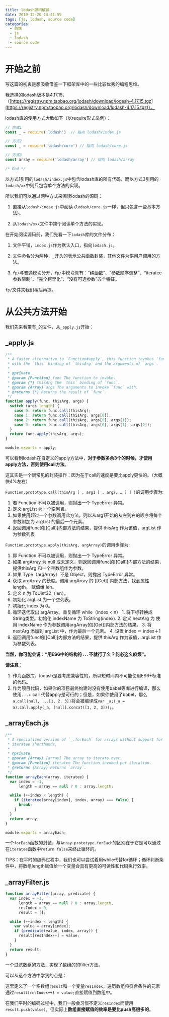 ```yaml
---
title: lodash源码解读
date: 2019-12-20 14:41:59
tags: [js, lodash, source code]
categories:
  - 前端
  - js
  - lodash
  - source code
---
```


# 开始之前

写这篇的初衷是想吸收借鉴一下框架库中的一些比较优秀的编程思维。

我选择的lodash版本是4.17.15，（[https://registry.npm.taobao.org/lodash/download/lodash-4.17.15.tgz](https://registry.npm.taobao.org/lodash/download/lodash-4.17.15.tgz)）。

lodash库的使用方式大致如下（以require形式举例）：

``` js
// 方式1
const _ = require('lodash')  // 指向 lodash/index.js

// 方式2
const _ = require('lodash/core') // 指向 lodash/core.js

// 方式3
const array = require('lodash/array') // 指向 lodash/array

/* End */
```

以方式1引用的`lodash/index.js`中包含lodash库的所有代码，而以方式3引用的`lodash/xx`中则只包含单个方法的实现。

所以我们可以通过两种方式来阅读lodash的源码：

  1. 直接从`lodash/index.js`中阅读 (`lodash/core.js`一样，但只包含一些基本方法)。

  2. 从`lodash/xxx`文件中挨个阅读单个方法的实现。

在开始阅读源码前，我们先看一下`lodash`库的文件分布：

  1. 文件平铺，`index.js`作为默认入口，指向`lodash.js`。

  2. 文件命名分为两种，`_`开头的表示公共函数封装，其他文件为供用户调用的方法。

  3. `fp/`与普通模块分开，`fp/`中模块具有：“纯函数”、“参数顺序调整”、“iteratee参数限制”、“完全柯里化”、“没有可选参数”五个特征。

`fp/`文件夹我们稍后再提。

# 从公共方法开始

<!-- more -->

我们先来看带有`_`的文件，从`_apply.js`开始：

## _apply.js

``` js
/**
 * A faster alternative to `Function#apply`, this function invokes `func`
 * with the `this` binding of `thisArg` and the arguments of `args`.
 *
 * @private
 * @param {Function} func The function to invoke.
 * @param {*} thisArg The `this` binding of `func`.
 * @param {Array} args The arguments to invoke `func` with.
 * @returns {*} Returns the result of `func`.
 */
function apply(func, thisArg, args) {
  switch (args.length) {
    case 0: return func.call(thisArg);
    case 1: return func.call(thisArg, args[0]);
    case 2: return func.call(thisArg, args[0], args[1]);
    case 3: return func.call(thisArg, args[0], args[1], args[2]);
  }
  return func.apply(thisArg, args);
}

module.exports = apply;

```

可以看到lodash在自定义的apply方法中，**对于参数多余3个的时候，才使用apply方法，否则使用call方法**。

这其实是一个很常见的封装操作：因为在于call的速度是要比apply更快的。（大概快4%左右）

`Function.prototype.call(thisArg [ , arg1 [ , arg2, … ] ] )`的调用步骤为:

  1. 若 Function 不可以被调用，则抛出一个 TypeError 异常。
  2. 定义 argList 为一个空列表。
  3. 如果使用超过一个参数调用此方法，则以从arg1开始的从左到右的顺序将每个参数附加为 argList 的最后一个元素。
  4. 返回调用func的[[Call]]内部方法的结果，提供 thisArg 作为该值，argList 作为参数列表

`Function.prototype.apply(thisArg, argArray)`的调用步骤为:

  1. 即 Function 不可以被调用，则抛出一个 TypeError 异常。
  2. 如果 argArray 为 null 或未定义，则返回调用func的[[Call]]内部方法的结果，提供thisArg 和一个空数组作为参数。
  3. 如果 Type（argArray）不是 Object，则抛出 TypeError 异常。
  4. 获取 argArray 的长度。调用 argArray 的 [[Get]] 内部方法，找到属性 length。 赋值给 len。
  5. 定义 n 为 ToUint32（len）。
  6. 初始化 argList 为一个空列表。
  7. 初始化 index 为 0。
  8. 循环迭代取出 argArray。重复循环 while（index < n）
    1. 将下标转换成String类型。初始化 indexName 为 ToString(index).
    2. 定义 nextArg 为 使用 indexName 作为参数调用argArray的[[Get]]内部方法的结果。
    3. 将 nextArg 添加到 argList 中，作为最后一个元素。
    4. 设置 index ＝ index＋1
  9. 返回调用func的[[Call]]内部方法的结果，提供 thisArg 作为该值，argList 作为参数列表。


**当然，你可能会说：“用ES6中的结构符`...`不就行了么？何必这么麻烦”。**

**请注意：**
  
  1. 作为函数库，lodash是要考虑兼容性的，所以短时间内不可能使用ES6+标准的代码。
  2. 作为项目代码，如果你的项目最终构建时没有使用babel等库进行编译，那么使用`...`+ call 代替apply是可行的；但是，如果你使用了babel，那么`a.call(null, ...[1, 2, 3])`将会被编译成`var _a;(_a = a).call.apply(_a, [null].concat([1, 2, 3]));`。


## _arrayEach.js

``` js
/**
 * A specialized version of `_.forEach` for arrays without support for
 * iteratee shorthands.
 *
 * @private
 * @param {Array} [array] The array to iterate over.
 * @param {Function} iteratee The function invoked per iteration.
 * @returns {Array} Returns `array`.
 */
function arrayEach(array, iteratee) {
  var index = -1,
      length = array == null ? 0 : array.length;

  while (++index < length) {
    if (iteratee(array[index], index, array) === false) {
      break;
    }
  }
  return array;
}

module.exports = arrayEach;
```

一个`forEach`函数的封装，与`Array.prototype.forEach`的区别在于它是可以通过在`iteratee`函数中`return false`来终止循环的。

TIPS：在平时的编码过程中，我们也可以尝试着用while代替for循环；循环判断条件中，将数组length赋值给一个变量会具有更高的可读性和代码执行效率。

## _arrayFilter.js

``` js
function arrayFilter(array, predicate) {
  var index = -1,
      length = array == null ? 0 : array.length,
      resIndex = 0,
      result = [];

  while (++index < length) {
    var value = array[index];
    if (predicate(value, index, array)) {
      result[resIndex++] = value;
    }
  }
  return result;
}
```

一个过滤数组的方法，实现了数组的的filter方法。

可以从这个方法中学到的点是：

  这里定义了一个空数组`result`和一个变量`resIndex`，遍历数组将符合条件的元素通过`result[resIndex++] = value;`直接赋值到数组中。

  在我们平时的编码过程中，我们一般会习惯不定义`resIndex`而使用`result.push(value)`，但实际上**数组直接赋值的效率是要比push高很多的**。


















